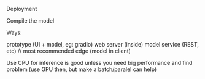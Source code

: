 Deployment

Compile the model

Ways:

prototype (UI + model, eg: gradio)
web server (inside)
model service (REST, etc) // most recommended
edge (model in client)

Use CPU for inference is good unless you need big performance and find problem (use GPU then, but make a batch/paralel can help)
